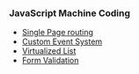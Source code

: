 ### JavaScript Machine Coding

- [Single Page routing](./single-page-routing/)
- [Custom Event System](./custom-event-system/)
- [Virtualized List](./virtualized-list/)
- [Form Validation](./form-validation/)